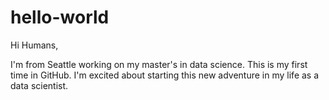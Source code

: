 # hello-world
Hi Humans,

I'm from Seattle working on my master's in data science. This is my first time in GitHub. I'm excited about starting this new adventure in my life as a data scientist. 

